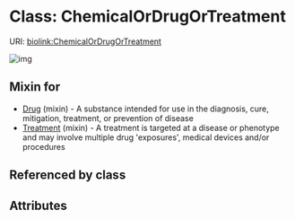 
# Class: ChemicalOrDrugOrTreatment




URI: [biolink:ChemicalOrDrugOrTreatment](https://w3id.org/biolink/vocab/ChemicalOrDrugOrTreatment)


![img](http://yuml.me/diagram/nofunky;dir:TB/class/[Treatment]uses%20-.->[ChemicalOrDrugOrTreatment],[Drug]uses%20-.->[ChemicalOrDrugOrTreatment],[Treatment],[Drug])

## Mixin for

 * [Drug](Drug.md) (mixin)  - A substance intended for use in the diagnosis, cure, mitigation, treatment, or prevention of disease
 * [Treatment](Treatment.md) (mixin)  - A treatment is targeted at a disease or phenotype and may involve multiple drug 'exposures', medical devices and/or procedures

## Referenced by class


## Attributes

